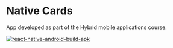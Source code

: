 # Native Cards
App developed as part of the Hybrid mobile applications course.

[![react-native-android-build-apk](https://github.com/profjordanov/nativecards/actions/workflows/build.yml/badge.svg?branch=main)](https://github.com/profjordanov/nativecards/actions/workflows/build.yml)
